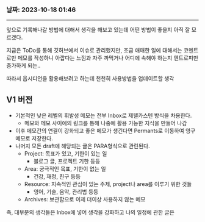 ### 날짜: 2023-10-18 01:46
---

앞으로 기록해나갈 방법에 대해서 생각을 해보고 있는데 어떤 방법이 좋을지 아직 잘 모르겠다.

지금은 ToDo를 통해 깃허브에서 이슈로 관리했지만, 조금 애매한 일에 대해서는 코멘트로만 메모를 작성하니 아깝다는 느낌과 자주 까먹거나 어디에 속해야 하는지 엔트로피만 증가하게 되는..

따라서 옵시디언을 활용해보려고 하는데 천천히 사용방법을 업데이트할 생각

## V1 버전

- 기본적인 낮은 레벨의 휘발성 메모는 전부 Inbox로 제텔카스텐 방식을 차용한다.
	- 메모와 메모 사이에의 링크를 통해 나중에 활용 가능한 지식을 만들어 나감
- 이후 메모간의 연결이 강화되고 좋은 메모가 생긴다면 Permants로 이동하여 영구메모로 저장한다.
- 나머지 모든 draft에 해당되는 글은 PARA형식으로 관린된다.
	- Project: 목표가 있고, 기한이 있는 일
		- 블로그 글, 프로젝트 기한 등등
	- Area: 궁극적인 목표, 기한이 없는 일
		- 건강, 재정, 친구 등등
	- Resource: 지속적인 관심이 있는 주제, project나 area를 이루기 위한 것들
		- 영어, 기술, 음악, 관리법 등등
	- Archives: 보관함으로 이제 더이상 사용하지 않는 메모

즉, 대부분의 생각들은 Inbox에 넣어 생각을 강화하고 나의 일정에 관한 글은 
